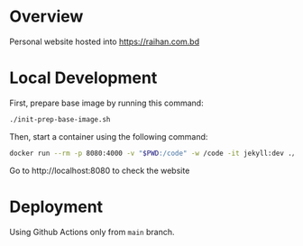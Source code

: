 # Overview

Personal website hosted into https://raihan.com.bd


# Local Development

First, prepare base image by running this command:
```bash
./init-prep-base-image.sh
```

Then, start a container using the following command:
```bash
docker run --rm -p 8080:4000 -v "$PWD:/code" -w /code -it jekyll:dev ./entrypoint.sh
```

Go to http://localhost:8080 to check the website

# Deployment

Using Github Actions only from `main` branch. 
